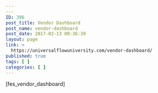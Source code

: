 ```yaml
---
---
ID: 396
post_title: Vendor Dashboard
post_name: vendor-dashboard
post_date: 2017-02-13 00:36:39
layout: page
link: >
  https://universalflowuniversity.com/vendor-dashboard/
published: true
tags: [ ]
categories: [ ]
---
```

[fes_vendor_dashboard]